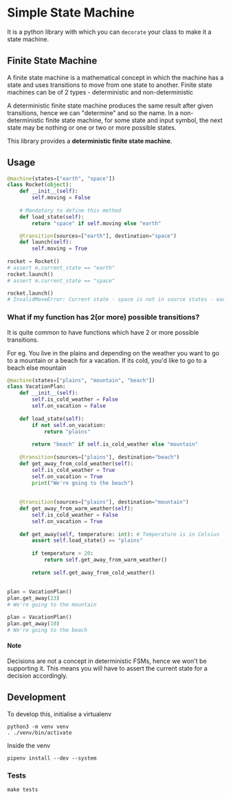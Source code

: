 # Simple State Machine

It is a python library with which you can `decorate` your class to make it a state machine.

## Finite State Machine

A finite state machine is a mathematical concept in which the machine has a state and uses transitions to move from one state to another. Finite state machines can be of 2 types - deterministic and non-deterministic

A deterministic finite state machine produces the same result after given transitions, hence we can "determine" and so the name. In a non-deterministic finite state machine, for some state and input symbol, the next state may be nothing or one or two or more possible states.

This library provides a **deterministic finite state machine**.

## Usage


```python
@machine(states=["earth", "space"])
class Rocket(object):
    def __init__(self):
        self.moving = False
          
    # Mandatory to define this method
    def load_state(self):
        return "space" if self.moving else "earth"

    @transition(sources=["earth"], destination="space")
    def launch(self):
        self.moving = True
            
rocket = Rocket()
# assert m.current_state == "earth"
rocket.launch()
# assert m.current_state == "space"

rocket.launch()
# InvalidMoveError: Current state - space is not in source states - earth
```

### What if my function has 2(or more) possible transitions?
It is quite common to have functions which have 2 or more possible transitions. 

For eg. You live in the plains and depending on the weather you want to go to a mountain or a beach for a vacation. If its cold, you'd like to go to a beach else mountain 

```python
@machine(states=["plains", "mountain", "beach"])
class VacationPlan:
    def __init__(self):
        self.is_cold_weather = False
        self.on_vacation = False
        
    def load_state(self):
        if not self.on_vacation:
            return "plains"
        
        return "beach" if self.is_cold_weather else "mountain"
        
    @transition(sources=["plains"], destination="beach")
    def get_away_from_cold_weather(self):
        self.is_cold_weather = True
        self.on_vacation = True
        print("We're going to the beach")
    
    
    @transition(sources=["plains"], destination="mountain")
    def get_away_from_warm_weather(self):
        self.is_cold_weather = False
        self.on_vacation = True
        
    def get_away(self, temperature: int): # Temperature is in Celsius
        assert self.load_state() == "plains"
        
        if temperature > 20:
            return self.get_away_from_warm_weather()
        
        return self.get_away_from_cold_weather()
        
        
plan = VacationPlan()
plan.get_away(23)
# We're going to the mountain

plan = VacationPlan()
plan.get_away(10)
# We're going to the beach

```

####  Note
Decisions are not a concept in deterministic FSMs, hence we won't be supporting it. This means you will have to assert the current state for a decision accordingly.

## Development
To develop this, initialise a virtualenv
```
python3 -m venv venv
. ./venv/bin/activate
```
Inside the venv
```
pipenv install --dev --system
```

### Tests
```
make tests
```
